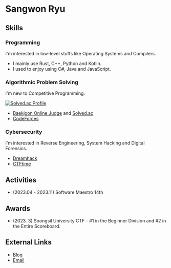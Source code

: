 # Sangwon Ryu

## Skills
### Programming
I'm interested in low-level stuffs like Operating Systems and Compilers.

- I mainly use Rust, C++, Python and Kotlin.
- I used to enjoy using C#, Java and JavaScript.

### Algorithmic Problem Solving
I'm new to Competitive Programming.

[![Solved.ac Profile](http://mazassumnida.wtf/api/generate_badge?boj=sangwon090)](https://solved.ac/profile/sangwon090)

- [Baekjoon Online Judge](https://www.acmicpc.net/user/sangwon090) and [Solved.ac](https://solved.ac/profile/sangwon090)
- [CodeForces](https://codeforces.com/profile/sangwon090)

### Cybersecurity
I'm interested in Reverse Engineering, System Hacking and Digital Forensics.

- [Dreamhack](https://dreamhack.io/users/3826)
- [CTFtime](https://ctftime.org/user/185121)

## Activities
- (2023.04 - 2023.11) Software Maestro 14th

## Awards
- (2023. 3) Soongsil University CTF - #1 in the Beginner Division and #2 in the Entire Scoreboard.

## External Links
- [Blog](https://blog.sryu.dev/)
- [Email](mailto:me@sryu.dev)
